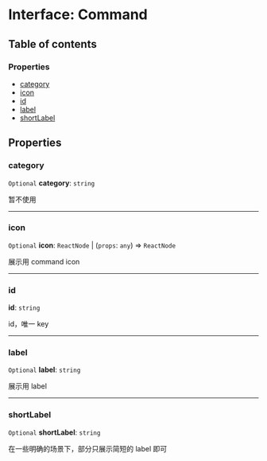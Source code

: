 # Interface: Command

## Table of contents

### Properties

* [category](/auto-docs/free-layout-editor/interfaces/Command-1.md#category)
* [icon](/auto-docs/free-layout-editor/interfaces/Command-1.md#icon)
* [id](/auto-docs/free-layout-editor/interfaces/Command-1.md#id)
* [label](/auto-docs/free-layout-editor/interfaces/Command-1.md#label)
* [shortLabel](/auto-docs/free-layout-editor/interfaces/Command-1.md#shortlabel)

## Properties

### category

`Optional` **category**: `string`

暂不使用

***

### icon

`Optional` **icon**: `ReactNode` | (`props`: `any`) => `ReactNode`

展示用 command icon

***

### id

**id**: `string`

id，唯一 key

***

### label

`Optional` **label**: `string`

展示用 label

***

### shortLabel

`Optional` **shortLabel**: `string`

在一些明确的场景下，部分只展示简短的 label 即可

